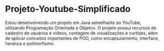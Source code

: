 # Projeto-Youtube-Simplificado
 Estou desenvolvendo um projeto em Java semelhante ao YouTube, utilizando Programação Orientada a Objetos. O projeto possui recursos de cadastro de usuários e vídeos, contagem de visualizações e curtidas, além de aplicar conceitos importantes de POO, como encapsulamento, interface, herança e polimorfismo.
